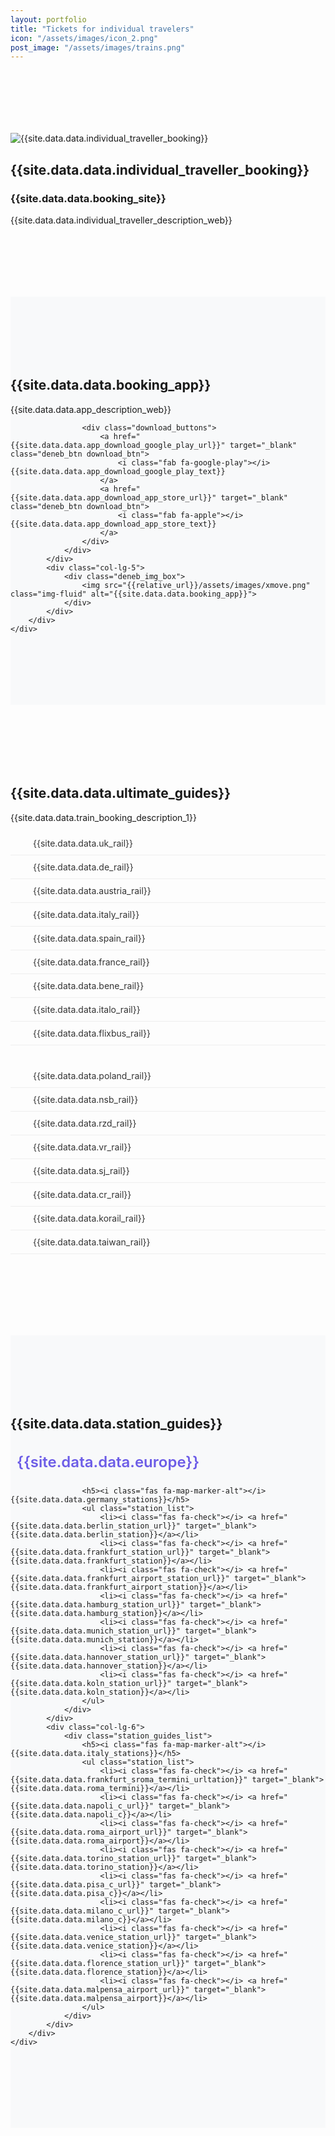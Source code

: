 ```yaml
---
layout: portfolio
title: "Tickets for individual travelers"
icon: "/assets/images/icon_2.png"
post_image: "/assets/images/trains.png"
---
```


<!-- Start Website section -->
<section class="deneb_about about_v2 section_padding">
	<div class="container">
		<div class="row align-items-center">
			<div class="col-lg-5">
				<div class="deneb_img_box">
					<img src="{{relative_url}}/assets/images/trains.png" class="img-fluid" alt="{{site.data.data.individual_traveller_booking}}">
				</div>
			</div>
			<div class="col-lg-7">
				<div class="deneb_content_box">
					<h2>{{site.data.data.individual_traveller_booking}}</h2>
					<h3>{{site.data.data.booking_site}}</h3>
					<p>{{site.data.data.individual_traveller_description_web}}</p>
				</div>
			</div>
		</div>
	</div>
</section>
<!-- End Website section -->

<!-- Start App section -->
<section class="deneb_about about_v2 section_padding bg-light">
	<div class="container">
		<div class="row align-items-center">
			<div class="col-lg-7">
				<div class="deneb_content_box">
					<h2>{{site.data.data.booking_app}}</h2>
					<p>{{site.data.data.app_description_web}}</p>
					
					<div class="download_buttons">
						<a href="{{site.data.data.app_download_google_play_url}}" target="_blank" class="deneb_btn download_btn">
							<i class="fab fa-google-play"></i> {{site.data.data.app_download_google_play_text}}
						</a>
						<a href="{{site.data.data.app_download_app_store_url}}" target="_blank" class="deneb_btn download_btn">
							<i class="fab fa-apple"></i> {{site.data.data.app_download_app_store_text}}
						</a>
					</div>
				</div>
			</div>
			<div class="col-lg-5">
				<div class="deneb_img_box">
					<img src="{{relative_url}}/assets/images/xmove.png" class="img-fluid" alt="{{site.data.data.booking_app}}">
				</div>
			</div>
		</div>
	</div>
</section>
<!-- End App section -->

<!-- Start Ultimate Guides section -->
<section class="deneb_skill section_padding">
	<div class="container">
		<div class="row">
			<div class="col-lg-12">
				<div class="section_title text-center">
					<h2>{{site.data.data.ultimate_guides}}</h2>
					<p>{{site.data.data.train_booking_description_1}}</p>
				</div>
			</div>
		</div>
		<div class="row">
			<div class="col-lg-6">
				<div class="guides_list">
					<ul class="feature_list">
						<li><i class="fas fa-train"></i> <a href="{{site.data.data.uk_rail_url}}" target="_blank">{{site.data.data.uk_rail}}</a></li>
						<li><i class="fas fa-train"></i> <a href="{{site.data.data.de_rail_url}}" target="_blank">{{site.data.data.de_rail}}</a></li>
						<li><i class="fas fa-train"></i> <a href="{{site.data.data.australia_rail_url}}" target="_blank">{{site.data.data.austria_rail}}</a></li>
						<li><i class="fas fa-train"></i> <a href="{{site.data.data.italy_rail_url}}" target="_blank">{{site.data.data.italy_rail}}</a></li>
						<li><i class="fas fa-train"></i> <a href="{{site.data.data.spain_rail_url}}" target="_blank">{{site.data.data.spain_rail}}</a></li>
						<li><i class="fas fa-train"></i> <a href="{{site.data.data.france_rail_url}}" target="_blank">{{site.data.data.france_rail}}</a></li>
						<li><i class="fas fa-train"></i> <a href="{{site.data.data.bene_rail_url}}" target="_blank">{{site.data.data.bene_rail}}</a></li>
						<li><i class="fas fa-train"></i> <a href="{{site.data.data.italo_rail_url}}" target="_blank">{{site.data.data.italo_rail}}</a></li>
						<li><i class="fas fa-bus"></i> <a href="{{site.data.data.flixbus_rail_url}}" target="_blank">{{site.data.data.flixbus_rail}}</a></li>
					</ul>
				</div>
			</div>
			<div class="col-lg-6">
				<div class="guides_list">
					<ul class="feature_list">
						<li><i class="fas fa-train"></i> <a href="{{site.data.data.poland_rail_url}}" target="_blank">{{site.data.data.poland_rail}}</a></li>
						<li><i class="fas fa-train"></i> <a href="{{site.data.data.nsb_rail_url}}" target="_blank">{{site.data.data.nsb_rail}}</a></li>
						<li><i class="fas fa-train"></i> <a href="{{site.data.data.rzd_rail_url}}" target="_blank">{{site.data.data.rzd_rail}}</a></li>
						<li><i class="fas fa-train"></i> <a href="{{site.data.data.vr_rail_url}}" target="_blank">{{site.data.data.vr_rail}}</a></li>
						<li><i class="fas fa-train"></i> <a href="{{site.data.data.sj_rail_url}}" target="_blank">{{site.data.data.sj_rail}}</a></li>
						<li><i class="fas fa-train"></i> <a href="{{site.data.data.cr_rail_url}}" target="_blank">{{site.data.data.cr_rail}}</a></li>
						<li><i class="fas fa-train"></i> <a href="{{site.data.data.korail_rail_url}}" target="_blank">{{site.data.data.korail_rail}}</a></li>
						<li><i class="fas fa-train"></i> <a href="{{site.data.data.taiwan_rail_url}}" target="_blank">{{site.data.data.taiwan_rail}}</a></li>
					</ul>
				</div>
			</div>
		</div>
	</div>
</section>
<!-- End Ultimate Guides section -->

<!-- Start Station Guides section -->
<section class="deneb_skill section_padding bg-light">
	<div class="container">
		<div class="row">
			<div class="col-lg-12">
				<div class="section_title text-center">
					<h2>{{site.data.data.station_guides}}</h2>
				</div>
			</div>
		</div>
		<div class="row">
			<div class="col-lg-6">
				<div class="station_guides_list">
					<h4><i class="fas fa-globe-europe"></i> {{site.data.data.europe}}</h4>
					
					<h5><i class="fas fa-map-marker-alt"></i> {{site.data.data.germany_stations}}</h5>
					<ul class="station_list">
						<li><i class="fas fa-check"></i> <a href="{{site.data.data.berlin_station_url}}" target="_blank">{{site.data.data.berlin_station}}</a></li>
						<li><i class="fas fa-check"></i> <a href="{{site.data.data.frankfurt_station_url}}" target="_blank">{{site.data.data.frankfurt_station}}</a></li>
						<li><i class="fas fa-check"></i> <a href="{{site.data.data.frankfurt_airport_station_url}}" target="_blank">{{site.data.data.frankfurt_airport_station}}</a></li>
						<li><i class="fas fa-check"></i> <a href="{{site.data.data.hamburg_station_url}}" target="_blank">{{site.data.data.hamburg_station}}</a></li>
						<li><i class="fas fa-check"></i> <a href="{{site.data.data.munich_station_url}}" target="_blank">{{site.data.data.munich_station}}</a></li>
						<li><i class="fas fa-check"></i> <a href="{{site.data.data.hannover_station_url}}" target="_blank">{{site.data.data.hannover_station}}</a></li>
						<li><i class="fas fa-check"></i> <a href="{{site.data.data.koln_station_url}}" target="_blank">{{site.data.data.koln_station}}</a></li>
					</ul>
				</div>
			</div>
			<div class="col-lg-6">
				<div class="station_guides_list">
					<h5><i class="fas fa-map-marker-alt"></i> {{site.data.data.italy_stations}}</h5>
					<ul class="station_list">
						<li><i class="fas fa-check"></i> <a href="{{site.data.data.frankfurt_sroma_termini_urltation}}" target="_blank">{{site.data.data.roma_termini}}</a></li>
						<li><i class="fas fa-check"></i> <a href="{{site.data.data.napoli_c_url}}" target="_blank">{{site.data.data.napoli_c}}</a></li>
						<li><i class="fas fa-check"></i> <a href="{{site.data.data.roma_airport_url}}" target="_blank">{{site.data.data.roma_airport}}</a></li>
						<li><i class="fas fa-check"></i> <a href="{{site.data.data.torino_station_url}}" target="_blank">{{site.data.data.torino_station}}</a></li>
						<li><i class="fas fa-check"></i> <a href="{{site.data.data.pisa_c_url}}" target="_blank">{{site.data.data.pisa_c}}</a></li>
						<li><i class="fas fa-check"></i> <a href="{{site.data.data.milano_c_url}}" target="_blank">{{site.data.data.milano_c}}</a></li>
						<li><i class="fas fa-check"></i> <a href="{{site.data.data.venice_station_url}}" target="_blank">{{site.data.data.venice_station}}</a></li>
						<li><i class="fas fa-check"></i> <a href="{{site.data.data.florence_station_url}}" target="_blank">{{site.data.data.florence_station}}</a></li>
						<li><i class="fas fa-check"></i> <a href="{{site.data.data.malpensa_airport_url}}" target="_blank">{{site.data.data.malpensa_airport}}</a></li>
					</ul>
				</div>
			</div>
		</div>
	</div>
</section>
<!-- End Station Guides section -->

<style>
/* Download buttons styling */
.download_buttons {
	margin-top: 30px;
	display: flex;
	gap: 15px;
	flex-wrap: wrap;
}

.download_btn {
	display: inline-flex;
	align-items: center;
	gap: 8px;
	padding: 12px 24px;
	text-decoration: none;
	border-radius: 5px;
	transition: all 0.3s ease;
	background: #6c5ce7;
	color: white;
}

.download_btn:hover {
	transform: translateY(-2px);
	box-shadow: 0 5px 15px rgba(108, 92, 231, 0.4);
	color: white;
}

/* Guides list styling */
.guides_list {
	margin-bottom: 30px;
}

.guides_list .feature_list {
	list-style: none;
	padding: 0;
	margin: 0;
}

.guides_list .feature_list li {
	padding: 10px 0;
	display: flex;
	align-items: center;
	border-bottom: 1px solid #eee;
}

.guides_list .feature_list i {
	color: #6c5ce7;
	margin-right: 12px;
	font-size: 18px;
	width: 24px;
}

.guides_list .feature_list a {
	color: #333;
	text-decoration: none;
	transition: color 0.3s ease;
}

.guides_list .feature_list a:hover {
	color: #6c5ce7;
}

/* Station guides styling */
.station_guides_list {
	margin-bottom: 30px;
}

.station_guides_list h4 {
	color: #6c5ce7;
	margin-bottom: 25px;
	font-size: 24px;
	font-weight: 600;
}

.station_guides_list h4 i {
	margin-right: 10px;
}

.station_guides_list h5 {
	color: #333;
	margin-top: 20px;
	margin-bottom: 15px;
	font-size: 18px;
	font-weight: 600;
}

.station_guides_list h5 i {
	color: #6c5ce7;
	margin-right: 8px;
}

.station_list {
	list-style: none;
	padding: 0;
	margin: 0;
}

.station_list li {
	padding: 8px 0;
	display: flex;
	align-items: center;
}

.station_list i {
	color: #6c5ce7;
	margin-right: 10px;
	font-size: 14px;
}

.station_list a {
	color: #555;
	text-decoration: none;
	transition: color 0.3s ease;
}

.station_list a:hover {
	color: #6c5ce7;
}

/* Section styling */
.section_padding {
	padding: 100px 0;
}

.bg-light {
	background-color: #f8f9fa;
}

/* Responsive design */
@media (max-width: 768px) {
	.download_buttons {
		flex-direction: column;
	}
	
	.download_btn {
		justify-content: center;
		width: 100%;
	}
	
	.section_padding {
		padding: 60px 0;
	}
}
</style>
